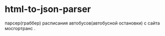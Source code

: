 # html-to-json-parser
парсер(граббер) расписания автобусов(автобусной остановки) с сайта мосгортранс . 